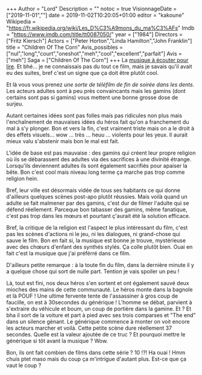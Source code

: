 +++
Author = "Lord"
Description = ""
notoc = true
VisionnageDate = ["2019-11-01",""]
date = 2019-11-02T10:20:05+01:00
editor = "kakoune"
Wikipedia = "https://fr.wikipedia.org/wiki/Les_D%C3%A9mons_du_ma%C3%AFs"
Imdb = "https://www.imdb.com/title/tt0087050/"
year = ["1984"]
Directors = ["Fritz Kiersch"]
Actors = ["Peter Horton","Linda Hamilton","John Franklin"]
title = "Children Of The Corn"
Avis_possibles = ["nul","long","court","oneshot","meh","cool","excellent","parfait"]
Avis = ["meh"] 
Saga = ["Children Of The Corn"]
+++
La [musique à écouter pour lire](https://invidio.us/watch?v=mMDWjDue2lo).
Et bhé… je ne connaissais pas du tout ce film, mais je savais qu'il avait eu des suites, bref c'est un signe que ça doit être plutôt cool.

Et là vous vous prenez *une sorte de téléfilm de fin de soirée dans les dents*.
Les acteurs adultes sont à peu près convaincants mais les gamins (dont certains sont pas si gamins) vous mettent une bonne grosse dose de surjeu.

Autant certaines idées sont pas folles mais pas ridicules non plus mais l'enchaînement de mauvaises idées du héros fait qu'on a franchement du mal à s'y plonger.
Bon et vers la fin, c'est vraiment triste mais on a le droit à des effets visuels… wow … très … heuu … violents pour les yeux.
Il aurait mieux valu s'abstenir mais bon le mal est fait.

L'idée de base est pas mauvaise : des gamins qui créent leur propre religion où ils se débarassent des adultes via des sacrifices à une divinité étrange.
Lorsqu'ils deviennent adultes ils sont également sacrifiés pour apaiser la bête.
Bon c'est cool mais niveau long terme ça marche pas trop comme religion hein.

Bref, leur ville est désormais vidée de tous ses habitants ce qui donne d'ailleurs quelques scènes post-apo plutôt réussies.
Mais voilà quand un adulte se fait malmener par des gamins, c'est dur de filmer l'adulte qui se défend réellement.
Parceque bon tabasser des gamins, même fanatique, c'est pas trop dans les mœurs et pourtant ç'aurait été la solution efficace.

Bref, la critique de la religion est l'aspect le plus intéressant du film, c'est pas les scènes d'actions ni le jeu, ni les dialogues, ni grand-chose qui sauve le film.
Bon en fait si, la musique est bonne je trouve, mystérieuse avec des chœurs d'enfant des synthés stylés.
Ça colle plutôt bien.
Ouai en fait c'est la musique que j'ai préférré dans ce film.

D'ailleurs petite remarque : à la toute fin du film, dans la dernière minute il y a quelque chose qui sort de nulle part.
Tention je vais spoiler un peu !

Là, tout est fini, nos deux héros s'en sortent et ont également sauvé deux mioches des mains de cette communauté.
Le héros monte dans la bagnole et là POUF !
Une ultime fervente tente de l'assassiner à gros coup de faucille, on est à 30secondes du générique !
L'homme se débat, parvient à s'extraire du véhicule et boum, un coup de portière dans la gamine.
Et ?
Et bha il sort de la voiture et part à pied avec ses trois comparses et "The end” dans un silence gènant.
Le générique commence à monter on voit encore les acteurs marcher et voilà.
Cette petite scène dure réellement 37 secondes.
Quelle est la valeur ajoutée de ce truc ?
Et pourquoi mettre le générique si tôt avant la musique ?
Wow.

Bon, ils ont fait combien de films dans cette série ?
10 !?!
Ha ouai !
Hmm chuis ptet maso mais du coup ça m'intrigue d'autant plus.
Est-ce que ça vaut le coup ?

